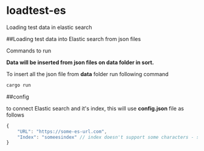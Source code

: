 # loadtest-es
Loading test data in elastic search

##Loading test data into Elastic search from json files

Commands to run

**Data will be inserted from json files on data folder in sort.**

To insert all the json file from **data** folder run following command

```cmd
cargo run
```

<!-- To insert single json file from **data** folder run following Command

```cmd
FILE_NAME=a.json go run main.go
``` -->

##config

to connect Elastic search and it's index, this will use **config.json** file as follows

```js
{
    "URL": "https://some-es-url.com",
    "Index": "someesindex" // index doesn't support some characters - so don't use 😂
}
```